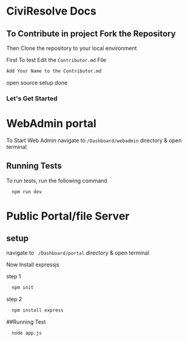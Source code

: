 # CiviResolve Docs
## To Contribute in project Fork the Repository 

Then Clone the repository to your local environment 

First To test Edit the ```Contributor.md``` File
```bash
Add Your Name to the Contributor.md 
```
open source setup done
### Let's Get Started 


# WebAdmin portal 
To Start Web Admin 
navigate to ```/Dashboard/webadmin``` directory & open terminal 


## Running Tests

To run tests, run the following command

```bash
  npm run dev
```
# Public Portal/file Server
## setup
navigate to ``` /Dashboard/portal``` directory & open terminal

Now Install expressjs

step 1
```bash
  npm init
```
step 2
```bash
  npm install express
```
##Running Test
```bash
  node app.js
```
